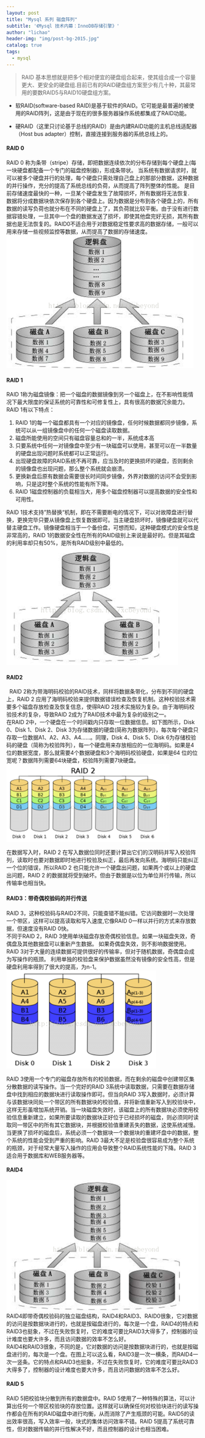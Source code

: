 ```yaml
---
layout: post
title: "Mysql 系列 磁盘阵列"
subtitle: '《Mysql 技术内幕：InnoDB存储引擎》'
author: "lichao"
header-img: "img/post-bg-2015.jpg"
catalog: true
tags:
  - mysql
---
```

 > RAID 基本思想就是把多个相对便宜的硬盘组合起来，使其组合成一个容量更大、更安全的硬盘组.目前已有的RAID硬盘组方案至少有几十种，其最常用的要数RAID5与RAID10硬盘组方案。

* 软RAID(software-based RAID)是基于软件的RAID。它可能是最普遍的被使用的RAID阵列，这是由于现在的很多服务器操作系统都集成了RAID功能。

* 硬RAID（这里只讨论基于总线的RAID）是由内建RAID功能的主机总线适配器（Host bus adapter）控制，直接连接到服务器的系统总线上的。

#### RAID 0
RAID 0 称为条带（stripe）存储，即把数据连续依次的分布存储到每个硬盘上(每一块硬盘都配备一个专门的磁盘控制器)，形成条带状。 当系统有数据请求时，就可以被多个硬盘并行的处理，每个硬盘只需处理自己盘上的那部分数据，这种数据的并行操作，充分的提高了系统总线的负荷，从而提高了阵列整体的性能。 是目前存储速度最快的一种，一旦某个硬盘发生了故障损坏，所有数据将无法恢复.   
数据将分成数据块依次保存到各个硬盘上。因为数据是分布到各个硬盘上的，所有数据的读写负荷也就分布在不同的硬盘上了，其负荷就比较平衡。由于没有进行数据容错处理，一旦其中一个盘的数据发送了损坏，即使其他盘完好无损，其所有数据也是无法恢复的。RAID0不适合用于对数据稳定性要求高的数据存储，一般可以用来存储一些视频监控等数据，从而提高了数据的存储速度。
![存储概览](/img/raid/20141213175352868.png)
#### RAID 1
RAID 1称为磁盘镜像：把一个磁盘的数据镜像到另一个磁盘上，在不影响性能情况下最大限度的保证系统的可靠性和可修复性上，具有很高的数据冗余能力。RAID 1有以下特点：  
1. RAID 1的每一个磁盘都具有一个对应的镜像盘，任何时候数据都同步镜像，系统可以从一组镜像盘中的任何一个磁盘读取数据。
2. 磁盘所能使用的空间只有磁盘容量总和的一半，系统成本高
3. 只要系统中任何一对镜像盘中至少有一块磁盘可以使用，甚至可以在一半数量的硬盘出现问题时系统都可以正常运行。
4. 出现硬盘故障的RAID系统不再可靠，应当及时的更换损坏的硬盘，否则剩余的镜像盘也出现问题，那么整个系统就会崩溃。
5. 更换新盘后原有数据会需要很长时间同步镜像，外界对数据的访问不会受到影响，只是这时整个系统的性能有所下降。
6. RAID 1磁盘控制器的负载相当大，用多个磁盘控制器可以提高数据的安全性和可用性。

 RAID 1技术支持”热替换“机制，即在不需要断电的情况下，可以对故障盘进行替换，更换完毕只要从镜像盘上恢复数据即可。当主硬盘损坏时，镜像硬盘就可以代替主硬盘工作。镜像硬盘相当于一个备份盘，可想而知，这种硬盘模式的安全性是非常高的，RAID 1的数据安全性在所有的RAID级别上来说是最好的。但是其磁盘的利用率却只有50%，是所有RAID级别中最低的。
 ![存储概览](/img/raid/20141213181829629.png)

#### RAID2
  RAID 2称为带海明码校验的RAID技术，同样将数据条带化，分布到不同的硬盘上，RAID 2 应用了海明码校验来提供数据错误检查及恢复机制。这种校验技术需要多个磁盘存放检查及恢复信息，使得RAID 2技术实施较为复杂。由于海明码校验技术的复杂，导致RAID 2成为了RAID技术中最为复杂的级别之一。   
在RAID 2中，一个硬盘在一个时间戳内只存取一位数据信息。如下图所示，Disk 0、Disk 1、Disk 2、Disk 3为存储数据的硬盘(简称为数据阵列)，每次每个硬盘只存取一位数据A1、A2、A3、A4……。同理，Disk 4、Disk 5、Disk 6为存储校验码的硬盘（简称为校验阵列），每一个硬盘用来存放相应的一位海明码。如果是4位的数据宽度，那么就需要4个数据硬盘和3个海明码校验硬盘，如果是64 位的位宽呢？数据阵列需要64块硬盘，校验阵列需要7块硬盘。   
![存储概览](/img/raid/20141213183607546.png)

 在数据写入时，RAID 2 在写入数据位同时还要计算出它们的汉明码并写入校验阵列，读取时也要对数据即时地进行校验及纠正，最后再发向系统。海明码只能纠正一个位的错误，所以RAID 2 也只能允许一个硬盘出问题，如果两个或以上的硬盘出问题，RAID 2 的数据就将受到破坏。但由于数据是以位为单位并行传输，所以传输率也相当快。

#### RAID3：带奇偶校验码的并行传送 
RAID 3，这种校验码与RAID2不同，只能查错不能纠错。它访问数据时一次处理一个带区，这样可以提高读取和写入速度,它像RAID 0一样以并行的方式来存放数据，但速度没有RAID 0快。   
不同于RAID 2，RAID 3使用单块磁盘存放奇偶校验信息。如果一块磁盘失效，奇偶盘及其他数据盘可以重新产生数据。 如果奇偶盘失效，则不影响数据使用。RAID 3对于大量的连续数据可提供很好的传输率，但对于随机数据，奇偶盘会成为写操作的瓶颈。 利用单独的校验盘来保护数据虽然没有镜像的安全性高，但是硬盘利用率得到了很大的提高，为n-1。
![存储概览](/img/raid/20141213184314346.png)

RAID 3使用一个专门的磁盘存放所有的校验数据，而在剩余的磁盘中创建带区集分散数据的读写操作。当一个完好的RAID 3系统中读取数据，只需要在数据存储盘中找到相应的数据块进行读取操作即可。但当向RAID 3写入数据时，必须计算与该数据块同处一个带区的所有数据块的校验值，并将新值重新写入到校验块中，这样无形虽增加系统开销。当一块磁盘失效时，该磁盘上的所有数据块必须使用校验信息重新建立，如果所要读取的数据块正好位于已经损坏的磁盘，则必须同时读取同一带区中的所有其它数据块，并根据校验值重建丢失的数据，这使系统减慢。当更换了损坏的磁盘后，系统必须一个数据块一个数据块的重建坏盘中的数据，整个系统的性能会受到严重的影响。RAID 3最大不足是校验盘很容易成为整个系统的瓶颈，对于经常大量写入操作的应用会导致整个RAID系统性能的下降。RAID 3适合用于数据库和WEB服务器等。

#### RAID4
![存储概览](/img/raid/20141213184945642.png)
RAID4即带奇偶校验码的独立磁盘结构，RAID4和RAID3、RAID0很象，它对数据的访问是按数据块进行的，也就是按磁盘进行的，每次是一个盘，RAID4的特点和RAID3也挺象，不过在失败恢复时，它的难度可要比RAID3大得多了，控制器的设计难度也要大许多，而且访问数据的效率不怎么好。    
RAID4和RAID3很象，不同的是，它对数据的访问是按数据块进行的，也就是按磁盘进行的，每次是一个盘。在图上可以这么看，RAID3是一次一横条，而RAID4一次一竖条。它的特点和RAID3也挺象，不过在失败恢复时，它的难度可要比RAID3大得多了，控制器的设计难度也要大许多，而且访问数据的效率不怎么好。

#### RAID 5
RAID 5把校验块分散到所有的数据盘中。RAID 5使用了一种特殊的算法，可以计算出任何一个带区校验块的存放位置。这样就可以确保任何对校验块进行的读写操作都会在所有的RAID磁盘中进行均衡，从而消除了产生瓶颈的可能。RAID5的读出效率很高，写入效率一般，块式的集体访问效率不错。RAID 5提高了系统可靠性，但对数据传输的并行性解决不好，而且控制器的设计也相当困难。